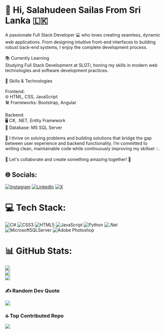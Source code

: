 # 👋 Hi, Salahudeen Sailas From Sri Lanka 🇱🇰
A passionate Full Stack Developer 💻 who loves creating seamless, dynamic web applications. From designing intuitive front-end interfaces to building robust back-end systems, I enjoy the complete development process.<br><br>📚 Currently Learning<br>Studying Full Stack Development at SLGTi, honing my skills in modern web technologies and software development practices.<br><br>🚀 Skills & Technologies<br><br>Frontend:<br>🌐 HTML, CSS, JavaScript<br>🛠 Frameworks: Bootstrap, Angular<br><br>Backend:<br>🖥️ C#, .NET, Entity Framework<br>💾 Database: MS SQL Server<br><br>🔧 I thrive on solving problems and building solutions that bridge the gap between user experience and backend functionality. I’m committed to writing clean, maintainable code while continuously improving my skillset 💡.<br><br>🌟 Let's collaborate and create something amazing together! 🚀


## 🌐 Socials:
[![Instagram](https://img.shields.io/badge/Instagram-%23E4405F.svg?logo=Instagram&logoColor=white)](https://instagram.com/sailas_rocky) [![LinkedIn](https://img.shields.io/badge/LinkedIn-%230077B5.svg?logo=linkedin&logoColor=white)](https://linkedin.com/in/salahudeen-sailas) [![X](https://img.shields.io/badge/X-black.svg?logo=X&logoColor=white)](https://x.com/Sailas_rocky_) 

# 💻 Tech Stack:
![C#](https://img.shields.io/badge/c%23-%23239120.svg?style=plastic&logo=csharp&logoColor=white) ![CSS3](https://img.shields.io/badge/css3-%231572B6.svg?style=plastic&logo=css3&logoColor=white) ![HTML5](https://img.shields.io/badge/html5-%23E34F26.svg?style=plastic&logo=html5&logoColor=white) ![JavaScript](https://img.shields.io/badge/javascript-%23323330.svg?style=plastic&logo=javascript&logoColor=%23F7DF1E) ![Python](https://img.shields.io/badge/python-3670A0?style=plastic&logo=python&logoColor=ffdd54) ![.Net](https://img.shields.io/badge/.NET-5C2D91?style=plastic&logo=.net&logoColor=white) ![MicrosoftSQLServer](https://img.shields.io/badge/Microsoft%20SQL%20Server-CC2927?style=plastic&logo=microsoft%20sql%20server&logoColor=white) ![Adobe Photoshop](https://img.shields.io/badge/adobe%20photoshop-%2331A8FF.svg?style=plastic&logo=adobe%20photoshop&logoColor=white)
# 📊 GitHub Stats:
![](https://github-readme-stats.vercel.app/api?username=SAILAAS&theme=dark&hide_border=false&include_all_commits=true&count_private=true)<br/>
![](https://github-readme-streak-stats.herokuapp.com/?user=SAILAAS&theme=dark&hide_border=false)<br/>
![](https://github-readme-stats.vercel.app/api/top-langs/?username=SAILAAS&theme=dark&hide_border=false&include_all_commits=true&count_private=true&layout=compact)

### ✍️ Random Dev Quote
![](https://quotes-github-readme.vercel.app/api?type=horizontal&theme=radical)

### 🔝 Top Contributed Repo
![](https://github-contributor-stats.vercel.app/api?username=SAILAAS&limit=5&theme=dark&combine_all_yearly_contributions=true)

<!-- Proudly created with GPRM ( https://gprm.itsvg.in ) -->